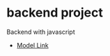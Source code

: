 # backend project

Backend with javascript
- [Model Link](https://app.eraser.io/workspace/YtPqZ1VogxGy1jzIDkzj)